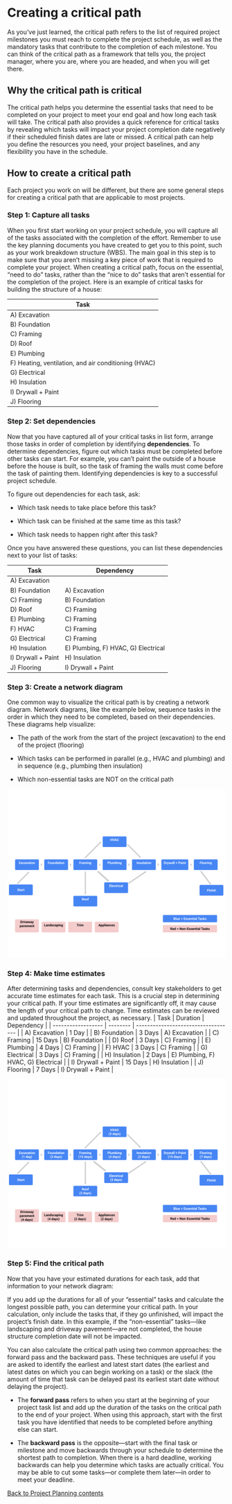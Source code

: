 # Creating a critical path
As you’ve just learned, the critical path refers to the list of required project milestones you must reach to complete the project schedule, as well as the mandatory tasks that contribute to the completion of each milestone. You can think of the critical path as a framework that tells you, the project manager, where you are, where you are headed, and when you will get there. 

## Why the critical path is critical
The critical path helps you determine the essential tasks that need to be completed on your project to meet your end goal and how long each task will take. The critical path also provides a quick reference for critical tasks by revealing which tasks will impact your project completion date negatively if their scheduled finish dates are late or missed. A critical path can help you define the resources you need, your project baselines, and any flexibility you have in the schedule. 

## How to create a critical path
Each project you work on will be different, but there are some general steps for creating a critical path that are applicable to most projects.

### Step 1: Capture all tasks 
When you first start working on your project schedule, you will capture all of the tasks associated with the completion of the effort. Remember to use the key planning documents you have created to get you to this point, such as your work breakdown structure (WBS). The main goal in this step is to make sure that you aren’t missing a key piece of work that is required to complete your project. When creating a critical path, focus on the essential, “need to do” tasks, rather than the “nice to do” tasks that aren’t essential for the completion of the project. Here is an example of critical tasks for building the structure of a house:  

| Task                                                 |
| ---------------------------------------------------- |
| A) Excavation                                        |
| B) Foundation                                        |
| C) Framing                                           |
| D) Roof                                              |
| E) Plumbing                                          |
| F) Heating, ventilation, and air conditioning (HVAC) |
| G) Electrical                                        |
| H) Insulation                                        |
| I) Drywall + Paint                                   |
| J) Flooring                                          |

### Step 2: Set dependencies 
Now that you have captured all of your critical tasks in list form, arrange those tasks in order of completion by identifying __dependencies__. To determine dependencies, figure out which tasks must be completed before other tasks can start. For example, you can’t paint the outside of a house before the house is built, so the task of framing the walls must come before the task of painting them. Identifying dependencies is key to a successful project schedule. 

To figure out dependencies for each task, ask:

* Which task needs to take place before this task?

* Which task can be finished at the same time as this task?

* Which task needs to happen right after this task?

Once you have answered these questions, you can list these dependencies next to your list of tasks:  

| Task               | Dependency                          |
| ------------------ | ----------------------------------- |
| A) Excavation      |
| B) Foundation      | A) Excavation                       |
| C) Framing         | B) Foundation                       |
| D) Roof            | C) Framing                          |
| E) Plumbing        | C) Framing                          |
| F) HVAC            | C) Framing                          |
| G) Electrical      | C) Framing                          |
| H) Insulation      | E) Plumbing, F) HVAC, G) Electrical |
| I) Drywall + Paint | H) Insulation                       |
| J) Flooring        | I) Drywall + Paint                  |

### Step 3: Create a network diagram
One common way to visualize the critical path is by creating a network diagram. Network diagrams, like the example below, sequence tasks in the order in which they need to be completed, based on their dependencies. These diagrams help visualize:
* The path of the work from the start of the project (excavation) to the end of the project (flooring)

* Which tasks can be performed in parallel (e.g., HVAC and plumbing) and in sequence (e.g., plumbing then insulation)

* Which non-essential tasks are NOT on the critical path

![network-diagram](./images/c3-w2-r3.1.svg)

### Step 4: Make time estimates
After determining tasks and dependencies, consult key stakeholders to get accurate time estimates for each task. This is a crucial step in determining your critical path. If your time estimates are significantly off, it may cause the length of your critical path to change. Time estimates can be reviewed and updated throughout the project, as necessary. 
| Task               | Duration | Dependency                          |
| ------------------ | -------- | ----------------------------------- |
| A) Excavation      | 1 Day    |
| B) Foundation      | 3 Days   | A) Excavation                       |
| C) Framing         | 15 Days  | B) Foundation                       |
| D) Roof            | 3 Days   | C) Framing                          |
| E) Plumbing        | 4 Days   | C) Framing                          |
| F) HVAC            | 3 Days   | C) Framing                          |
| G) Electrical      | 3 Days   | C) Framing                          |
| H) Insulation      | 2 Days   | E) Plumbing, F) HVAC, G) Electrical |
| I) Drywall + Paint | 15 Days  | H) Insulation                       |
| J) Flooring        | 7 Days   | I) Drywall + Paint                  |

![network-diagram](./images/c3-w2-r3.2.svg)


### Step 5: Find the critical path 
Now that you have your estimated durations for each task, add that information to your network diagram:

If you add up the durations for all of your “essential” tasks and calculate the longest possible path, you can determine your critical path. In your calculation, only include the tasks that, if they go unfinished, will impact the project’s finish date. In this example, if the “non-essential” tasks—like landscaping and driveway pavement—are not completed, the house structure completion date will not be impacted. 

You can also calculate the critical path using two common approaches: the forward pass and the backward pass. These techniques are useful if you are asked to identify the earliest and latest start dates (the earliest and latest dates on which you can begin working on a task) or the slack (the amount of time that task can be delayed past its earliest start date without delaying the project).

* The __forward pass__ refers to when you start at the beginning of your project task list and add up the duration of the tasks on the critical path to the end of your project. When using this approach, start with the first task you have identified that needs to be completed before anything else can start. 

* The __backward pass__ is the opposite—start with the final task or milestone and move backwards through your schedule to determine the shortest path to completion. When there is a hard deadline, working backwards can help you determine which tasks are actually critical. You may be able to cut some tasks—or complete them later—in order to meet your deadline.  

[Back to Project Planning contents](./c3-Project-Planning.md)

